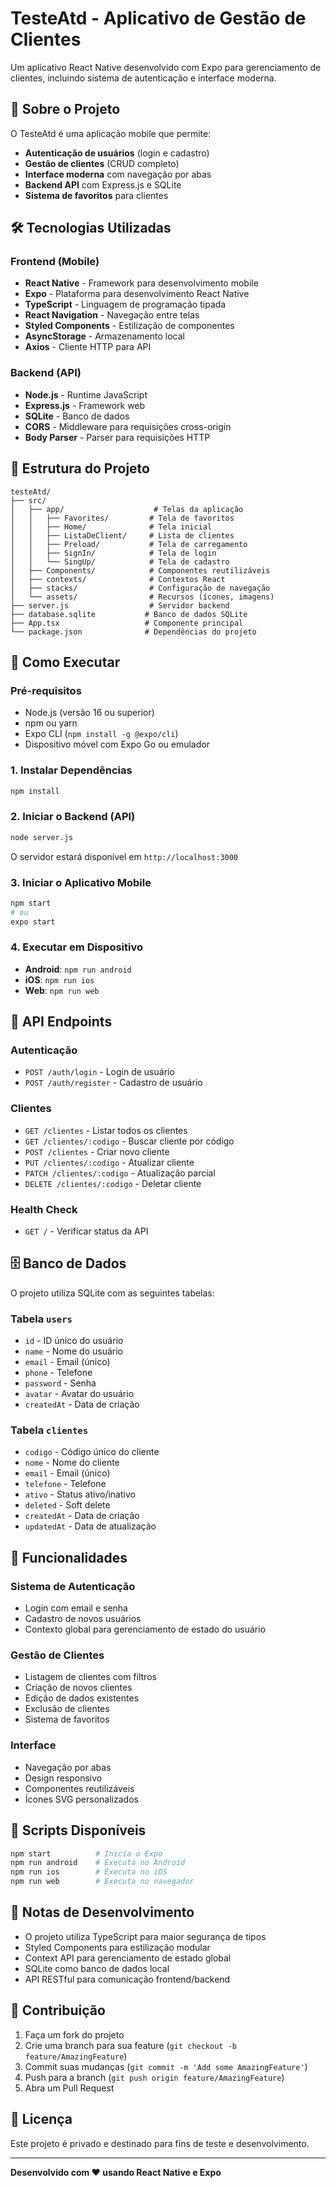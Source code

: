 # TesteAtd - Aplicativo de Gestão de Clientes

Um aplicativo React Native desenvolvido com Expo para gerenciamento de clientes, incluindo sistema de autenticação e interface moderna.

## 📱 Sobre o Projeto

O TesteAtd é uma aplicação mobile que permite:
- **Autenticação de usuários** (login e cadastro)
- **Gestão de clientes** (CRUD completo)
- **Interface moderna** com navegação por abas
- **Backend API** com Express.js e SQLite
- **Sistema de favoritos** para clientes

## 🛠️ Tecnologias Utilizadas

### Frontend (Mobile)
- **React Native** - Framework para desenvolvimento mobile
- **Expo** - Plataforma para desenvolvimento React Native
- **TypeScript** - Linguagem de programação tipada
- **React Navigation** - Navegação entre telas
- **Styled Components** - Estilização de componentes
- **AsyncStorage** - Armazenamento local
- **Axios** - Cliente HTTP para API

### Backend (API)
- **Node.js** - Runtime JavaScript
- **Express.js** - Framework web
- **SQLite** - Banco de dados
- **CORS** - Middleware para requisições cross-origin
- **Body Parser** - Parser para requisições HTTP

## 📁 Estrutura do Projeto

```
testeAtd/
├── src/
│   ├── app/                    # Telas da aplicação
│   │   ├── Favorites/         # Tela de favoritos
│   │   ├── Home/              # Tela inicial
│   │   ├── ListaDeClient/     # Lista de clientes
│   │   ├── Preload/           # Tela de carregamento
│   │   ├── SignIn/            # Tela de login
│   │   └── SingUp/            # Tela de cadastro
│   ├── Components/            # Componentes reutilizáveis
│   ├── contexts/              # Contextos React
│   ├── stacks/                # Configuração de navegação
│   └── assets/                # Recursos (ícones, imagens)
├── server.js                  # Servidor backend
├── database.sqlite           # Banco de dados SQLite
├── App.tsx                   # Componente principal
└── package.json              # Dependências do projeto
```

## 🚀 Como Executar

### Pré-requisitos
- Node.js (versão 16 ou superior)
- npm ou yarn
- Expo CLI (`npm install -g @expo/cli`)
- Dispositivo móvel com Expo Go ou emulador

### 1. Instalar Dependências
```bash
npm install
```

### 2. Iniciar o Backend (API)
```bash
node server.js
```
O servidor estará disponível em `http://localhost:3000`

### 3. Iniciar o Aplicativo Mobile
```bash
npm start
# ou
expo start
```

### 4. Executar em Dispositivo
- **Android**: `npm run android`
- **iOS**: `npm run ios`
- **Web**: `npm run web`

## 📡 API Endpoints

### Autenticação
- `POST /auth/login` - Login de usuário
- `POST /auth/register` - Cadastro de usuário

### Clientes
- `GET /clientes` - Listar todos os clientes
- `GET /clientes/:codigo` - Buscar cliente por código
- `POST /clientes` - Criar novo cliente
- `PUT /clientes/:codigo` - Atualizar cliente
- `PATCH /clientes/:codigo` - Atualização parcial
- `DELETE /clientes/:codigo` - Deletar cliente

### Health Check
- `GET /` - Verificar status da API

## 🗄️ Banco de Dados

O projeto utiliza SQLite com as seguintes tabelas:

### Tabela `users`
- `id` - ID único do usuário
- `name` - Nome do usuário
- `email` - Email (único)
- `phone` - Telefone
- `password` - Senha
- `avatar` - Avatar do usuário
- `createdAt` - Data de criação

### Tabela `clientes`
- `codigo` - Código único do cliente
- `nome` - Nome do cliente
- `email` - Email (único)
- `telefone` - Telefone
- `ativo` - Status ativo/inativo
- `deleted` - Soft delete
- `createdAt` - Data de criação
- `updatedAt` - Data de atualização

## 🎨 Funcionalidades

### Sistema de Autenticação
- Login com email e senha
- Cadastro de novos usuários
- Contexto global para gerenciamento de estado do usuário

### Gestão de Clientes
- Listagem de clientes com filtros
- Criação de novos clientes
- Edição de dados existentes
- Exclusão de clientes
- Sistema de favoritos

### Interface
- Navegação por abas
- Design responsivo
- Componentes reutilizáveis
- Ícones SVG personalizados

## 🔧 Scripts Disponíveis

```bash
npm start          # Inicia o Expo
npm run android    # Executa no Android
npm run ios        # Executa no iOS
npm run web        # Executa no navegador
```

## 📝 Notas de Desenvolvimento

- O projeto utiliza TypeScript para maior segurança de tipos
- Styled Components para estilização modular
- Context API para gerenciamento de estado global
- SQLite como banco de dados local
- API RESTful para comunicação frontend/backend

## 🤝 Contribuição

1. Faça um fork do projeto
2. Crie uma branch para sua feature (`git checkout -b feature/AmazingFeature`)
3. Commit suas mudanças (`git commit -m 'Add some AmazingFeature'`)
4. Push para a branch (`git push origin feature/AmazingFeature`)
5. Abra um Pull Request

## 📄 Licença

Este projeto é privado e destinado para fins de teste e desenvolvimento.

---

**Desenvolvido com ❤️ usando React Native e Expo**
